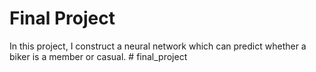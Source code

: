 # Final Project
In this project, I construct a neural network which can predict whether a biker is a member or casual. # final_project
